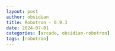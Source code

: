 ```yaml
---
layout: post
author: obsidian
title: Robotron - 0.9.3
date: 2024-07-01
categories: [arcade, obsidian-robotron]
tags: [robotron]
---
```


